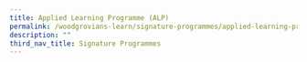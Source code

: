 ```yaml
---
title: Applied Learning Programme (ALP)
permalink: /woodgrovians-learn/signature-programmes/applied-learning-programme-alp
description: ""
third_nav_title: Signature Programmes
---
```

